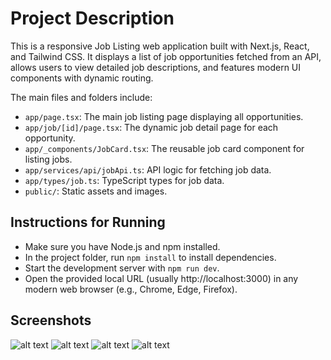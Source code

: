 # Project Description

This is a responsive Job Listing web application built with Next.js, React, and Tailwind CSS. It displays a list of job opportunities fetched from an API, allows users to view detailed job descriptions, and features modern UI components with dynamic routing.

The main files and folders include:

- `app/page.tsx`: The main job listing page displaying all opportunities.
- `app/job/[id]/page.tsx`: The dynamic job detail page for each opportunity.
- `app/_components/JobCard.tsx`: The reusable job card component for listing jobs.
- `app/services/api/jobApi.ts`: API logic for fetching job data.
- `app/types/job.ts`: TypeScript types for job data.
- `public/`: Static assets and images.

## Instructions for Running

- Make sure you have Node.js and npm installed.
- In the project folder, run `npm install` to install dependencies.
- Start the development server with `npm run dev`.
- Open the provided local URL (usually http://localhost:3000) in any modern web browser (e.g., Chrome, Edge, Firefox).

## Screenshots

![alt text](/image.png)
![alt text](/image-1.png)
![alt text](/image-2.png)
![alt text](/image-3.png)
